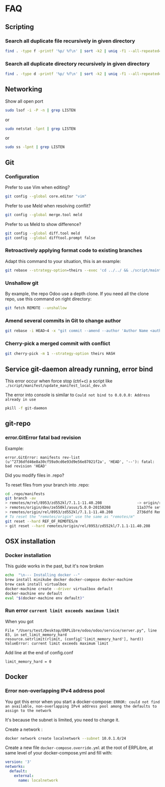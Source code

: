 # FAQ

## Scripting

### Search all duplicate file recursively in given directory

```bash
find . -type f -printf '%p/ %f\n' | sort -k2 | uniq -f1 --all-repeated=separate
```

### Search all duplicate directory recursively in given directory

```bash
find . -type d -printf '%p/ %f\n' | sort -k2 | uniq -f1 --all-repeated=separate
```

## Networking

Show all open port

```bash
sudo lsof -i -P -n | grep LISTEN
```

or

```bash
sudo netstat -lpnt | grep LISTEN
```

or

```bash
sudo ss -lpnt | grep LISTEN
```

## Git

### Configuration

Prefer to use Vim when editing?

```bash
git config --global core.editor "vim"
```

Prefer to use Meld when resolving conflit?

```bash
git config --global merge.tool meld
```

Prefer to us Meld to show difference?

```bash
git config --global diff.tool meld
git config --global difftool.prompt false
```

### Retroactively applying format code to existing branches

Adapt this command to your situation, this is an example:

```bash
git rebase --strategy-option=theirs --exec 'cd ../../ && ./script/maintenance/black.sh ./addons/ERPLibre_erplibre_theme_addons/website_snippet_all/ && cd - && git add --all && git commit --amend --no-edit' HEAD~47
```

### Unshallow git

By example, the repo Odoo use a depth clone. If you need all the clone repo, use this command on right directory:

```bash
git fetch REMOTE --unshallow
```

### Amend several commits in Git to change author

```bash
git rebase -i HEAD~4 -x "git commit --amend --author 'Author Name <author.name@mail.com>' --no-edit"
```

### Cherry-pick a merged commit with conflict

```bash
git cherry-pick -m 1 --strategy-option theirs HASH
```

## Service git-daemon already running, error bind

This error occur when force stop (ctrl+c) a script like `./script/manifest/update_manifest_local_dev.sh`

The error into console is similar to `Could not bind to 0.0.0.0: Address already in use`

```bash
pkill -f git-daemon
```

## git-repo

### error.GitError fatal bad revision

Example:

```
error.GitError: manifests rev-list (u'^2736dfd46e8a30cf59a9cd6e93d9e56e87021f2a', 'HEAD', '--'): fatal: bad revision 'HEAD'
```

Did you modify files in .repo?

To reset files from your branch into .repo:

```bash
cd .repo/manifests
git branch -av
> remotes/m/rel/8953/zd552kl/7.1.1-11.40.208                -> origin/rel/8953/zd552kl/7.1.1-11.40.208
> remotes/origin/dev/ze550kl/asus/5.0.0-20150208            11a37fe set dev/ze550kl/asus/5.0.0-20150208
> remotes/origin/rel/8953/zd552kl/7.1.1-11.40.208           2736dfd Remove opencv3 from the manifest
# To reset the "remotes/origin" use the same as "remotes/m"
git reset --hard REF_OF_REMOTES/m
> git reset --hard remotes/origin/rel/8953/zd552kl/7.1.1-11.40.208
```

## OSX installation

### Docker installation

This guide works in the past, but it's now broken

```bash
echo  "\n--- Installing docker --"
brew install minikube docker docker-compose docker-machine
brew cask install virtualbox
docker-machine create --driver virtualbox default
docker-machine env default
eval "$(docker-machine env default)"
```

### Run error `current limit exceeds maximum limit`

When you got

```
File "/Users/test/Desktop/ERPLibre/odoo/odoo/service/server.py", line 83, in set_limit_memory_hard
resource.setrlimit(rlimit, (config['limit_memory_hard'], hard))
ValueError: current limit exceeds maximum limit
```

Add line at the end of config.conf

```
limit_memory_hard = 0
```

## Docker

### Error non-overlapping IPv4 address pool

You got this error when you start a
docker-compose: `ERROR: could not find an available, non-overlapping IPv4 address pool among the defaults to assign to the network`

It's because the subnet is limited, you need to change it.

Create a network :

```bash
docker network create localnetwork --subnet 10.0.1.0/24
```

Create a new file `docker-compose.override.yml` at the root of ERPLibre, at same level of your docker-compose.yml and
fill with:

```yaml
version: '3'
networks:
  default:
    external:
      name: localnetwork
```
